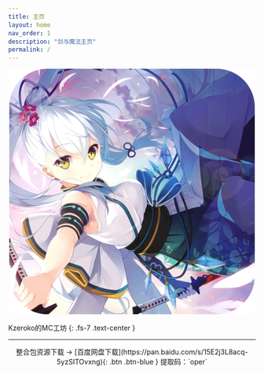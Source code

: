 ```yaml
---
title: 主页
layout: home
nav_order: 1
description: "剑与魔法主页"
permalink: /
---
```


<div align="center"> <img src="img/misc/kzeroko.png" alt="kzeroko" /> </div>

Kzeroko的MC工坊
{: .fs-7 .text-center }

<hr />

<div align="center"> 整合包资源下载 → <span class="fs-4">[百度网盘下载](https://pan.baidu.com/s/15E2j3L8acq-5yzSITOvxng){: .btn .btn-blue }</span> 提取码：`oper` </div>
